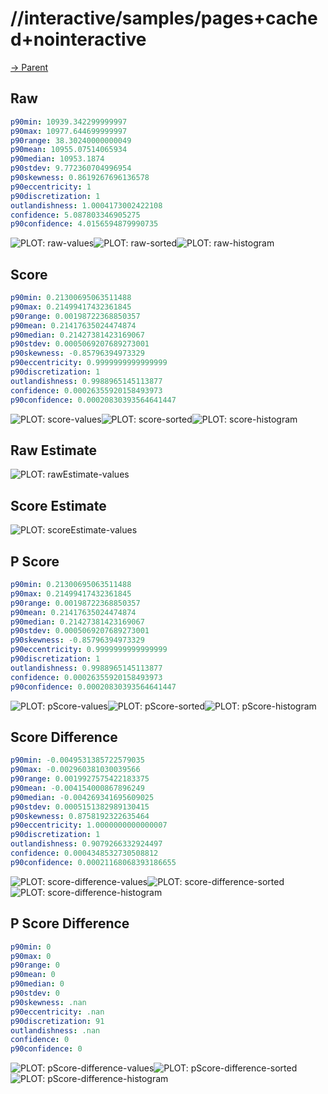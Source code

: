
# //interactive/samples/pages+cached+nointeractive

[→ Parent](../..)


## Raw


```yaml
p90min: 10939.342299999997
p90max: 10977.644699999997
p90range: 38.30240000000049
p90mean: 10955.07514065934
p90median: 10953.1874
p90stdev: 9.772360704996954
p90skewness: 0.8619267696136578
p90eccentricity: 1
p90discretization: 1
outlandishness: 1.0004173002422108
confidence: 5.087803346905275
p90confidence: 4.0156594879990735

```

![PLOT: raw-values](./raw/values.svg)![PLOT: raw-sorted](./raw/sorted.svg)![PLOT: raw-histogram](./raw/histogram.svg)
## Score


```yaml
p90min: 0.21300695063511488
p90max: 0.21499417432361845
p90range: 0.00198722368850357
p90mean: 0.21417635024474874
p90median: 0.21427381423169067
p90stdev: 0.0005069207689273001
p90skewness: -0.85796394973329
p90eccentricity: 0.9999999999999999
p90discretization: 1
outlandishness: 0.9988965145113877
confidence: 0.00026355920158493973
p90confidence: 0.00020830393564641447

```

![PLOT: score-values](./score/values.svg)![PLOT: score-sorted](./score/sorted.svg)![PLOT: score-histogram](./score/histogram.svg)
## Raw Estimate

![PLOT: rawEstimate-values](./rawEstimate/values.svg)
## Score Estimate

![PLOT: scoreEstimate-values](./scoreEstimate/values.svg)
## P Score


```yaml
p90min: 0.21300695063511488
p90max: 0.21499417432361845
p90range: 0.00198722368850357
p90mean: 0.21417635024474874
p90median: 0.21427381423169067
p90stdev: 0.0005069207689273001
p90skewness: -0.85796394973329
p90eccentricity: 0.9999999999999999
p90discretization: 1
outlandishness: 0.9988965145113877
confidence: 0.00026355920158493973
p90confidence: 0.00020830393564641447

```

![PLOT: pScore-values](./pScore/values.svg)![PLOT: pScore-sorted](./pScore/sorted.svg)![PLOT: pScore-histogram](./pScore/histogram.svg)
## Score Difference


```yaml
p90min: -0.0049531385722579035
p90max: -0.002960381030039566
p90range: 0.0019927575422183375
p90mean: -0.004154000867896249
p90median: -0.004269341695609025
p90stdev: 0.0005151382989130415
p90skewness: 0.8758192322635464
p90eccentricity: 1.0000000000000007
p90discretization: 1
outlandishness: 0.9079266332924497
confidence: 0.0004348532730508812
p90confidence: 0.00021168068393186655

```

![PLOT: score-difference-values](./score-difference/values.svg)![PLOT: score-difference-sorted](./score-difference/sorted.svg)![PLOT: score-difference-histogram](./score-difference/histogram.svg)
## P Score Difference


```yaml
p90min: 0
p90max: 0
p90range: 0
p90mean: 0
p90median: 0
p90stdev: 0
p90skewness: .nan
p90eccentricity: .nan
p90discretization: 91
outlandishness: .nan
confidence: 0
p90confidence: 0

```

![PLOT: pScore-difference-values](./pScore-difference/values.svg)![PLOT: pScore-difference-sorted](./pScore-difference/sorted.svg)![PLOT: pScore-difference-histogram](./pScore-difference/histogram.svg)